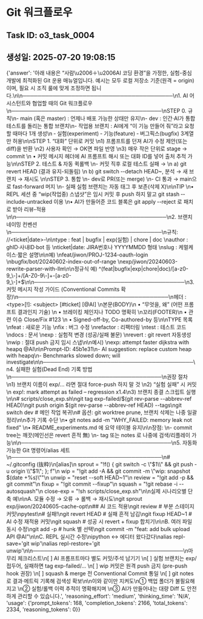 # Git 워크플로우

## Task ID: o3_task_0004
## 생성일: 2025-07-20 19:08:15

{'answer': '아래 내용은 “사람\u2006＋\u2006AI 코딩 환경”을 가정한, 실험-중심 개발에 최적화된 Git 운용 매뉴얼입니다. 예시는 모두 로컬 저장소 기준(원격 = origin)이며, 필요 시 조직 룰에 맞게 조정하면 됩니다.\n\n────────────────────────────────────────\n1. AI 어시스턴트와 협업할 때의 Git 워크플로우\n────────────────────────────────────────\nSTEP 0. 규칙\n- main (혹은 master) : 언제나 배포 가능한 상태만 유지\n- dev                 : 인간·AI가 통합 테스트를 돌리는 통합 브랜치\n- 작업용 브랜치       : AI에게 “이 기능 만들어 줘”라고 요청할 때마다 1개 생성\n  ‑ 실험(experiment)  ‑ 기능(feature)  ‑ 버그픽스(bugfix) 3계열만 허용\n\nSTEP 1. “대화” 단위로 커밋  \n1) 프롬프트를 던져 AI가 수정 제안(또는 diff)을 반환  \n2) 사용자 확인 → OK면 파일 반영  \n3) 매우 작은 단위로 stage → commit  \n   • 커밋 메시지 헤더에 AI 프롬프트 해시 또는 대화 ID를 넣어 출처 추적 가능\n\nSTEP 2. 테스트 & 자동 퀵롤백  \n- 커밋 직후 로컬 테스트 실패 →  \n  a) git revert HEAD  (결과 유지-되돌림)  \n  b) git switch ‑-detach HEAD~, 분석 → 새 브랜치 → 재시도  \n\nSTEP 3. 통합  \n- dev로 PR(또는 merge)  \n- CI 통과 → main으로 fast-forward 머지  \n- 실패 실험 브랜치는 자동 태그 후 보존(삭제 X)\n\nTIP  \n• REPL 세션 중 “wip(작업중) 스냅샷”은 임시 커밋 후 push 하지 말고 git stash ‑-include-untracked 이용  \n• AI가 만들어준 코드 블록은 git apply ‑-reject  로 패치로 받아 리뷰-적용\n\n────────────────────────────────────────\n2. 브랜치 네이밍 컨벤션\n────────────────────────────────────────\n규칙: <type>/<author>/<ticket|date>-<slug>\n\ntype       : feat | bugfix | exp(실험) | chore | doc  \nauthor     : ghID·사내ID·bot 등  \nticket|date: JIRA번호나 YYYYMMDD 형태  \nslug       : 케멀케이스·짧은 설명\n\n예)  \nfeat/jiwon/PROJ-1234-oauth-login  \nbugfix/bot/20240602-index-out-of-range  \nexp/jiwon/20240603-rewrite-parser-with-llm\n\n정규식 예) ^(feat|bugfix|exp|chore|doc)/[a-z0-9_\\-]+/[A-Z0-9\\-]+-[a-z0-9_\\-]+$\n\n────────────────────────────────────────\n3. 커밋 메시지 작성 가이드 (Conventional Commits 확장)\n────────────────────────────────────────\n헤더    : <type>[!]: <subject> [#ticket] [@AI]  \n본문(BODY)\n  • “무엇을, 왜” (어떤 프롬프트 결과인지 기술)  \n  • 브레이킹 체인지나 TODO 명확히  \n꼬리(FOOTER)\n  • 관련 이슈 Close/Fix #123  \n  • Signed-off-by, Co-authored-by 등\n\nTYPE 목록  \nfeat   : 새로운 기능  \nfix    : 버그 수정  \nrefactor : 리팩터링  \ntest   : 테스트 코드  \ndocs   : 문서  \nexp    : 실험적 변경 (성공/실패 불문)  \nrevert : git revert 자동생성  \nwip    : 절대 push 금지 임시 스냅\n\n예시)  \nexp: attempt faster dijkstra with heapq @AI\n\nPrompt-ID: 45b1e31\n- AI suggestion: replace custom heap with heapq\n- Benchmarks slowed down; will investigate\n\n────────────────────────────────────────\n4. 실패한 실험(Dead End) 기록 방법\n────────────────────────────────────────\n권장 절차  \n1) 브랜치 이름이 exp/… 라면 절대 force-push 하지 말 것  \n2) “실험 실패” 시 커밋\n   exp!: mark attempt as failed – regression x1.4\n3) 브랜치 종결 스크립트 실행\n\n# scripts/close_exp.sh\ngit tag exp-failed/$(git rev-parse --abbrev-ref HEAD)\ngit push origin $(git rev-parse --abbrev-ref HEAD) --tags\ngit switch dev           # 메인 작업 복귀\n# 옵션: git worktree prune, 브랜치 삭제는 나중 일괄 정리\n\n추가 기록 수단  \n• git notes add ‑m "WHY_FAILED: memory leak not fixed" <commit>  \n• README_experiments.md 에 요약 테이블 유지\n\n장점:  \n- commit tree는 깨끗(메인선은 revert 흔적 無)  \n- tag 또는 notes 로 나중에 검색/리플레이 가능\n\n────────────────────────────────────────\n5. 자동화 가능한 Git 명령어/alias 세트\n────────────────────────────────────────\n# ~/.gitconfig (抜粋)\n[alias]\n  sprout = "!f() { git switch -c \\"$1\\" && git push -u origin \\"$1\\"; }; f"\n  wip    = "!git add -A && git commit -m \\"wip: snapshot $(date +%s)\\""\n  unwip  = "reset --soft HEAD~1"\n  review = "!git add -p && git commit"\n  fixup  = "!git commit --fixup"\n  squash = "!git rebase -i --autosquash"\n  close-exp = "!sh scripts/close_exp.sh"\n\n실제 시나리오별 단축 예\n\nA. 모듈 수정 → 오류 → 롤백 → 재시도\ngit sprout exp/jiwon/20240605-cache-opt\n## AI 코드 적용\ngit review                # 부분 스테이지 커밋\npytest\n# 실패!\ngit revert HEAD           # 실패 흔적 남김\ngit fixup HEAD~1          # AI 수정 재적용 커밋\ngit squash                # 성공 시 revert + fixup 합치기\n\nB. 여러 파일 동시 수정\ngit add -p                # hunk 별 선택\ngit commit -m "feat: add bulk upload API @AI"\n\nC. REPL 실시간 수정\nipython ↔ 에디터 왔다갔다\nalias repl-save=\'git wip\'\nalias repl-restore=\'git unwip\'\n\n────────────────────────────────────────\n마무리 체크리스트\n[ ] AI 프롬프트마다 별도 커밋/주석 남기기  \n[ ] 실험 브랜치는 exp/ 접두어, 실패하면 tag exp-failed/...  \n[ ] wip 커밋은 원격 push 금지 (pre-push hook 권장)  \n[ ] squash & merge 전 Conventional Commit 통일  \n[ ] git notes 로 결과·메트릭 기록해 검색성 확보\n\n이와 같이만 지켜도\n① 백업 폴더가 불필요해지고  \n② 실험/롤백 이력 추적이 명확해지며  \n③ AI가 만들어내는 대량 Diff 도 안전하게 관리할 수 있습니다.', 'reasoning_effort': 'medium', 'thinking_time': 'N/A', 'usage': {'prompt_tokens': 168, 'completion_tokens': 2166, 'total_tokens': 2334, 'reasoning_tokens': 0}}
